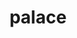 ---
title: "palace"
layout: cache
categories: [package, develop-2025-06-01]
meta: {"compilers": ["intel-oneapi-compilers@2024.1.0"], "num_specs": 2, "num_specs_by_stack": {"aws-pcluster-x86_64_v4": 2, "root": 2}, "oss": ["amzn2"], "platforms": ["linux"], "stacks": ["aws-pcluster-x86_64_v4", "root"], "targets": ["x86_64_v3", "x86_64_v4"], "versions": ["0.12.0"]}
spec_details: [{"compiler": "intel-oneapi-compilers@2024.1.0", "hash": "fdmlm23bdk5slc5u65kxxbnwt5vcpyrw", "os": "amzn2", "platform": "linux", "size": "-", "stacks": ["aws-pcluster-x86_64_v4", "root"], "target": "x86_64_v3", "variants": ["~arpack", "build_system=cmake", "build_type=Release", "generator=make", "+gslib", "~int64", "~ipo", "+libxsmm", "~magma", "~mumps", "~openmp", "+shared", "+slepc", "~strumpack", "+superlu-dist"], "versions": ["0.12.0"]}, {"compiler": "intel-oneapi-compilers@2024.1.0", "hash": "tfs4x2ecume2hzergifp3r2p4fps32iz", "os": "amzn2", "platform": "linux", "size": "-", "stacks": ["aws-pcluster-x86_64_v4", "root"], "target": "x86_64_v4", "variants": ["~arpack", "build_system=cmake", "build_type=Release", "generator=make", "+gslib", "~int64", "~ipo", "+libxsmm", "~magma", "~mumps", "~openmp", "+shared", "+slepc", "~strumpack", "+superlu-dist"], "versions": ["0.12.0"]}]
---